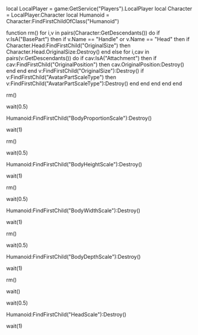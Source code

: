 local LocalPlayer = game:GetService("Players").LocalPlayer
local Character = LocalPlayer.Character
local Humanoid = Character:FindFirstChildOfClass("Humanoid")

function rm()
    for i,v in pairs(Character:GetDescendants()) do
        if v:IsA("BasePart") then
            if v.Name == "Handle" or v.Name == "Head" then
                if Character.Head:FindFirstChild("OriginalSize") then
                    Character.Head.OriginalSize:Destroy()
                end
            else
                for i,cav in pairs(v:GetDescendants()) do
                    if cav:IsA("Attachment") then
                        if cav:FindFirstChild("OriginalPosition") then
                            cav.OriginalPosition:Destroy()  
                        end
                    end
                end
                v:FindFirstChild("OriginalSize"):Destroy()
                if v:FindFirstChild("AvatarPartScaleType") then
                    v:FindFirstChild("AvatarPartScaleType"):Destroy()
                end
            end
        end
    end
end

rm()

wait(0.5)

Humanoid:FindFirstChild("BodyProportionScale"):Destroy()

wait(1)

rm()

wait(0.5)

Humanoid:FindFirstChild("BodyHeightScale"):Destroy()

wait(1)

rm()

wait(0.5)

Humanoid:FindFirstChild("BodyWidthScale"):Destroy()

wait(1)

rm()

wait(0.5)

Humanoid:FindFirstChild("BodyDepthScale"):Destroy()

wait(1)

rm()

wait()

wait(0.5)

Humanoid:FindFirstChild("HeadScale"):Destroy()

wait(1)
